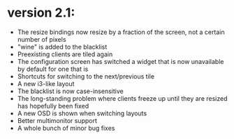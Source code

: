 version 2.1:
===========

- The resize bindings now resize by a fraction of the screen, not a certain number of pixels
- "wine" is added to the blacklist
- Preexisting clients are tiled again
- The configuration screen has switched a widget that is now unavailable by default for one that is
- Shortcuts for switching to the next/previous tile
- A new i3-like layout
- The blacklist is now case-insensitive
- The long-standing problem where clients freeze up until they are resized has hopefully been fixed
- A new OSD is shown when switching layouts
- Better multimonitor support
- A whole bunch of minor bug fixes
